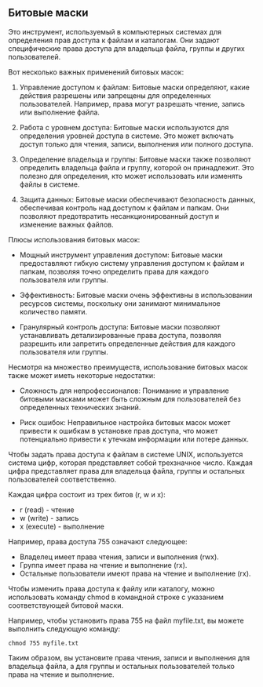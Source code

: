 ## Битовые маски
Это инструмент, используемый в компьютерных системах для определения прав доступа к файлам и каталогам. Они задают специфические права доступа для владельца файла, группы и других пользователей.

Вот несколько важных применений битовых масок:

1. Управление доступом к файлам: Битовые маски определяют, какие действия разрешены или запрещены для определенных пользователей. Например, права могут разрешать чтение, запись или выполнение файла.

2. Работа с уровнем доступа: Битовые маски используются для определения уровней доступа в системе. Это может включать доступ только для чтения, записи, выполнения или полного доступа.

3. Определение владельца и группы: Битовые маски также позволяют определить владельца файла и группу, которой он принадлежит. Это полезно для определения, кто может использовать или изменять файлы в системе.

4. Защита данных: Битовые маски обеспечивают безопасность данных, обеспечивая контроль над доступом к файлам и папкам. Они позволяют предотвратить несанкционированный доступ и изменение важных файлов.

Плюсы использования битовых масок:

- Мощный инструмент управления доступом: Битовые маски предоставляют гибкую систему управления доступом к файлам и папкам, позволяя точно определить права для каждого пользователя или группы.

- Эффективность: Битовые маски очень эффективны в использовании ресурсов системы, поскольку они занимают минимальное количество памяти.

- Гранулярный контроль доступа: Битовые маски позволяют устанавливать детализированные права доступа, позволяя разрешить или запретить определенные действия для каждого пользователя или группы.

Несмотря на множество преимуществ, использование битовых масок также может иметь некоторые недостатки:

- Сложность для непрофессионалов: Понимание и управление битовыми масками может быть сложным для пользователей без определенных технических знаний.

- Риск ошибок: Неправильное настройка битовых масок может привести к ошибкам в установке прав доступа, что может потенциально привести к утечкам информации или потере данных.

Чтобы задать права доступа к файлам в системе UNIX, используется система цифр, которая представляет собой трехзначное число. Каждая цифра представляет права для владельца файла, группы и остальных пользователей соответственно.

Каждая цифра состоит из трех битов (r, w и x):

- r (read) - чтение
- w (write) - запись
- x (execute) - выполнение

Например, права доступа 755 означают следующее:

- Владелец имеет права чтения, записи и выполнения (rwx).
- Группа имеет права на чтение и выполнение (rx).
- Остальные пользователи имеют права на чтение и выполнение (rx).

Чтобы изменить права доступа к файлу или каталогу, можно использовать команду chmod в командной строке с указанием соответствующей битовой маски.

Например, чтобы установить права 755 на файл myfile.txt, вы можете выполнить следующую команду:
```shell
chmod 755 myfile.txt
```

Таким образом, вы установите права чтения, записи и выполнения для владельца файла, а для группы и остальных пользователей только права на чтение и выполнение.